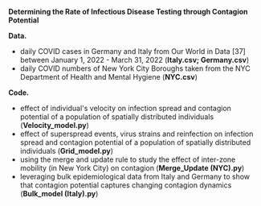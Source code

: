 **Determining the Rate of Infectious Disease Testing through Contagion Potential**


**Data.** 

 - daily COVID cases in Germany and Italy from Our World in Data [37] between January 1, 2022 - March 31, 2022 (**Italy.csv; Germany.csv**)
 - daily COVID numbers of New York City Boroughs taken from the NYC Department of Health and Mental Hygiene (**NYC.csv**)


**Code.** 

 - effect of individual's velocity on infection spread and contagion potential of a population of spatially distributed individuals (**Velocity_model.py**)
 - effect of superspread events, virus strains and reinfection on infection spread and contagion potential of a population of spatially distributed individuals (**Grid_model.py**)
 - using the merge and update rule to study the effect of inter-zone mobility (in New York City) on contagion (**Merge_Update (NYC).py**)
 - leveraging bulk epidemiological data from Italy and Germany to show that contagion potential captures changing contagion dynamics (**Bulk_model (Italy).py**)
